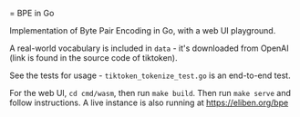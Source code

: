 = BPE in Go

Implementation of Byte Pair Encoding in Go, with a web UI playground.

A real-world vocabulary is included in `data` - it's downloaded from OpenAI
(link is found in the source code of tiktoken).

See the tests for usage - `tiktoken_tokenize_test.go` is an end-to-end test.

For the web UI, `cd cmd/wasm`, then run `make build`. Then run `make serve`
and follow instructions. A live instance is also running at
https://eliben.org/bpe
